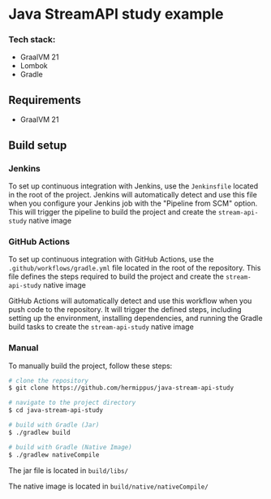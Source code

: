 # Java StreamAPI study example

### Tech stack:
* GraalVM 21
* Lombok
* Gradle

## Requirements
* GraalVM 21

## Build setup

### Jenkins

To set up continuous integration with Jenkins, use the `Jenkinsfile` located in the root of the project. Jenkins will
automatically detect and use this file when you configure your Jenkins job with the "Pipeline from SCM" option. This
will trigger the pipeline to build the project and create the `stream-api-study` native image

### GitHub Actions

To set up continuous integration with GitHub Actions, use the `.github/workflows/gradle.yml` file located in the root of
the repository. This file defines the steps required to build the project and create the `stream-api-study` native image

GitHub Actions will automatically detect and use this workflow when you push code to the repository. It will trigger the
defined steps, including setting up the environment, installing dependencies, and running the Gradle build tasks to
create the `stream-api-study` native image

### Manual

To manually build the project, follow these steps:

```bash
# clone the repository
$ git clone https://github.com/hermippus/java-stream-api-study

# navigate to the project directory
$ cd java-stream-api-study

# build with Gradle (Jar)
$ ./gradlew build

# build with Gradle (Native Image)
$ ./gradlew nativeCompile
```

The jar file is located in `build/libs/`

The native image is located in `build/native/nativeCompile/`
